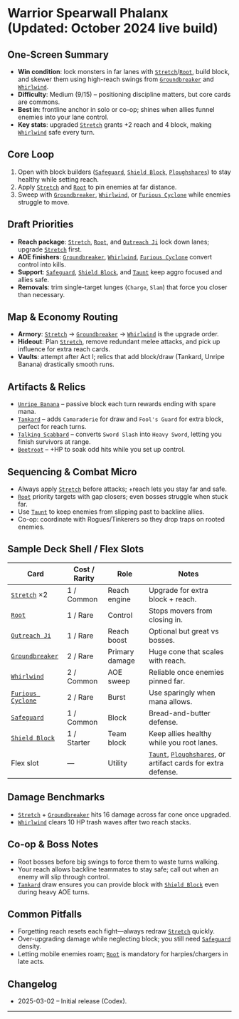 # Warrior Spearwall Phalanx (Updated: October 2024 live build)

## One-Screen Summary
- **Win condition**: lock monsters in far lanes with [`Stretch`][card-stretch]/[`Root`][card-root], build block, and skewer them using high-reach swings from [`Groundbreaker`][card-groundbreaker] and [`Whirlwind`][card-whirlwind].
- **Difficulty**: Medium (9/15) – positioning discipline matters, but core cards are commons.
- **Best in**: frontline anchor in solo or co-op; shines when allies funnel enemies into your lane control.
- **Key stats**: upgraded [`Stretch`][card-stretch] grants +2 reach and 4 block, making [`Whirlwind`][card-whirlwind] safe every turn.

## Core Loop
1. Open with block builders ([`Safeguard`][card-safeguard], [`Shield Block`][card-shield-block], [`Ploughshares`][card-ploughshares]) to stay healthy while setting reach.
2. Apply [`Stretch`][card-stretch] and [`Root`][card-root] to pin enemies at far distance.
3. Sweep with [`Groundbreaker`][card-groundbreaker], [`Whirlwind`][card-whirlwind], or [`Furious Cyclone`][card-furious-cyclone] while enemies struggle to move.

## Draft Priorities
- **Reach package**: [`Stretch`][card-stretch], [`Root`][card-root], and [`Outreach Ji`][card-outreach-ji] lock down lanes; upgrade [`Stretch`][card-stretch] first.
- **AOE finishers**: [`Groundbreaker`][card-groundbreaker], [`Whirlwind`][card-whirlwind], [`Furious Cyclone`][card-furious-cyclone] convert control into kills.
- **Support**: [`Safeguard`][card-safeguard], [`Shield Block`][card-shield-block], and [`Taunt`][card-taunt] keep aggro focused and allies safe.
- **Removals**: trim single-target lunges (`Charge`, `Slam`) that force you closer than necessary.

## Map & Economy Routing
- **Armory**: [`Stretch`][card-stretch] → [`Groundbreaker`][card-groundbreaker] → [`Whirlwind`][card-whirlwind] is the upgrade order.
- **Hideout**: Plan [`Stretch`][card-stretch], remove redundant melee attacks, and pick up influence for extra reach cards.
- **Vaults**: attempt after Act I; relics that add block/draw (Tankard, Unripe Banana) drastically smooth runs.

## Artifacts & Relics
- [`Unripe Banana`][card-unripe-banana] – passive block each turn rewards ending with spare mana.
- [`Tankard`][card-tankard] – adds `Camaraderie` for draw and `Fool's Guard` for extra block, perfect for reach turns.
- [`Talking Scabbard`][card-talking-scabbard] – converts `Sword Slash` into `Heavy Sword`, letting you finish survivors at range.
- [`Beetroot`][card-beetroot] – +HP to soak odd hits while you set up control.

## Sequencing & Combat Micro
- Always apply [`Stretch`][card-stretch] before attacks; +reach lets you stay far and safe.
- [`Root`][card-root] priority targets with gap closers; even bosses struggle when stuck far.
- Use [`Taunt`][card-taunt] to keep enemies from slipping past to backline allies.
- Co-op: coordinate with Rogues/Tinkerers so they drop traps on rooted enemies.

## Sample Deck Shell / Flex Slots
| Card | Cost / Rarity | Role | Notes |
| --- | --- | --- | --- |
| [`Stretch`][card-stretch] ×2 | 1 / Common | Reach engine | Upgrade for extra block + reach. |
| [`Root`][card-root] | 1 / Rare | Control | Stops movers from closing in. |
| [`Outreach Ji`][card-outreach-ji] | 1 / Rare | Reach boost | Optional but great vs bosses. |
| [`Groundbreaker`][card-groundbreaker] | 2 / Rare | Primary damage | Huge cone that scales with reach. |
| [`Whirlwind`][card-whirlwind] | 2 / Common | AOE sweep | Reliable once enemies pinned far. |
| [`Furious Cyclone`][card-furious-cyclone] | 2 / Rare | Burst | Use sparingly when mana allows. |
| [`Safeguard`][card-safeguard] | 1 / Common | Block | Bread-and-butter defense. |
| [`Shield Block`][card-shield-block] | 1 / Starter | Team block | Keep allies healthy while you root lanes. |
| Flex slot | — | Utility | [`Taunt`][card-taunt], [`Ploughshares`][card-ploughshares], or artifact cards for extra defense. |

## Damage Benchmarks
- [`Stretch`][card-stretch] + [`Groundbreaker`][card-groundbreaker] hits 16 damage across far cone once upgraded.
- [`Whirlwind`][card-whirlwind] clears 10 HP trash waves after two reach stacks.

## Co-op & Boss Notes
- Root bosses before big swings to force them to waste turns walking.
- Your reach allows backline teammates to stay safe; call out when an enemy will slip through control.
- [`Tankard`][card-tankard] draw ensures you can provide block with [`Shield Block`][card-shield-block] even during heavy AOE turns.

## Common Pitfalls
- Forgetting reach resets each fight—always redraw [`Stretch`][card-stretch] quickly.
- Over-upgrading damage while neglecting block; you still need [`Safeguard`][card-safeguard] density.
- Letting mobile enemies roam; [`Root`][card-root] is mandatory for harpies/chargers in late acts.

## Changelog
- 2025-03-02 – Initial release (Codex).

---

[card-stretch]: https://hellcard.fandom.com/wiki/Stretch "Stretch | Hellcard Wiki"
[card-root]: https://hellcard.fandom.com/wiki/Root "Root | Hellcard Wiki"
[card-groundbreaker]: https://hellcard.fandom.com/wiki/Groundbreaker "Groundbreaker | Hellcard Wiki"
[card-safeguard]: https://hellcard.fandom.com/wiki/Safeguard "Safeguard | Hellcard Wiki"
[card-shield-block]: https://hellcard.fandom.com/wiki/Shield_Block "Shield Block | Hellcard Wiki"
[card-ploughshares]: https://hellcard.fandom.com/wiki/Ploughshares "Ploughshares | Hellcard Wiki"
[card-whirlwind]: https://hellcard.fandom.com/wiki/Whirlwind "Whirlwind | Hellcard Wiki"
[card-outreach-ji]: https://hellcard.fandom.com/wiki/Outreach_Ji "Outreach Ji | Hellcard Wiki"
[card-furious-cyclone]: https://hellcard.fandom.com/wiki/Furious_Cyclone "Furious Cyclone | Hellcard Wiki"
[card-taunt]: https://hellcard.fandom.com/wiki/Taunt "Taunt | Hellcard Wiki"
[card-unripe-banana]: https://hellcard.fandom.com/wiki/Unripe_Banana "Unripe Banana | Hellcard Wiki"
[card-tankard]: https://hellcard.fandom.com/wiki/Tankard "Tankard | Hellcard Wiki"
[card-talking-scabbard]: https://hellcard.fandom.com/wiki/Talking_Scabbard "Talking Scabbard | Hellcard Wiki"
[card-beetroot]: https://hellcard.fandom.com/wiki/Beetroot "Beetroot | Hellcard Wiki"
